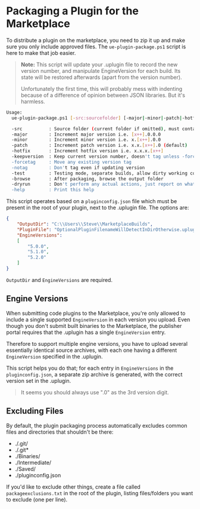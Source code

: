 # Packaging a Plugin for the Marketplace

To distribute a plugin on the marketplace, you need to zip it up and make sure
you only include approved files. The `ue-plugin-package.ps1` script is here
to make that job easier.

> **Note:** This script will update your .uplugin file to record the new version number,
> and manipulate EngineVersion for each build. Its state will be restored afterwards
> (apart from the version number). 
>
> Unfortunately the first time, this will probably mess with indenting because
> of a difference of opinion between JSON libraries. But it's harmless.

```sh
Usage:
  ue-plugin-package.ps1 [-src:sourcefolder] [-major|-minor|-patch|-hotfix] [options...]

  -src          : Source folder (current folder if omitted), must contain pluginconfig.json
  -major        : Increment major version i.e. [x++].0.0.0
  -minor        : Increment minor version i.e. x.[x++].0.0
  -patch        : Increment patch version i.e. x.x.[x++].0 (default)
  -hotfix       : Increment hotfix version i.e. x.x.x.[x++]
  -keepversion  : Keep current version number, doesn't tag unless -forcetag
  -forcetag     : Move any existing version tag
  -notag        : Don't tag even if updating version
  -test         : Testing mode, separate builds, allow dirty working copy
  -browse       : After packaging, browse the output folder
  -dryrun       : Don't perform any actual actions, just report on what you would do
  -help         : Print this help
```

This script operates based on a `pluginconfig.json` file which must be present
in the root of your plugin, next to the .uplugin file. The options are:

```json
{
    "OutputDir": "C:\\Users\\Steve\\MarketplaceBuilds",
    "PluginFile": "OptionalPluginFilenameWillDetectInDirOtherwise.uplugin",
    "EngineVersions":
    [
        "5.0.0",
        "5.1.0",
        "5.2.0"
    ]    
}
```

`OutputDir` and `EngineVersions` are required.

## Engine Versions

When submitting code plugins to the Marketplace, you're only allowed to include
a single supported `EngineVersion` in each version you upload. Even though you 
don't submit built binaries to the Marketplace, the publisher portal requires
that the .uplugin has a single `EngineVersion` entry.

Therefore to support multiple engine versions, you have to upload several essentially
identical source archives, with each one having a different `EngineVersion` specified
in the .uplugin.

This script helps you do that; for each entry in `EngineVersions` in the `pluginconfig.json`,
a separate zip archive is generated, with the correct version set in the .uplugin.

> It seems you should always use ".0" as the 3rd version digit.

## Excluding Files

By default, the plugin packaging process automatically excludes common
files and directories that shouldn't be there:

* ./.git/
* ./.git*
* ./Binaries/
* ./Intermediate/
* ./Saved/
* ./pluginconfig.json

If you'd like to exclude other things, create a file called `packageexclusions.txt`
in the root of the plugin, listing files/folders you want to exclude (one per line).
